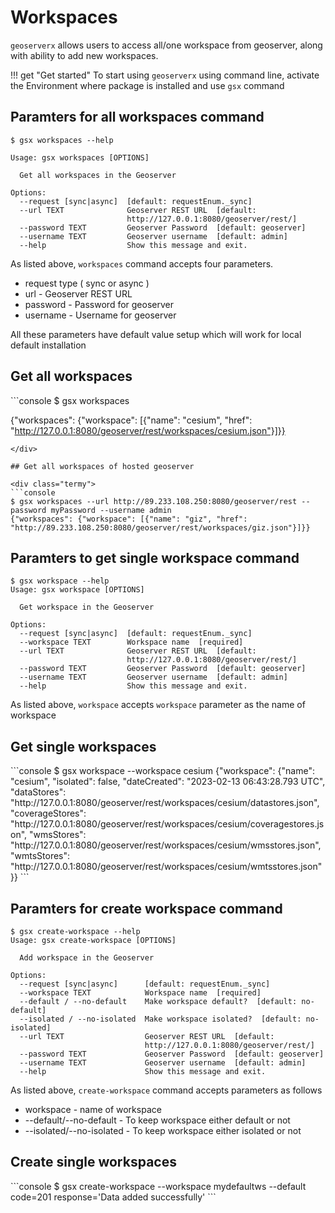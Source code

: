 # Workspaces 

`geoserverx` allows users to access all/one workspace from geoserver, along with ability to add new workspaces. 

!!! get "Get started"
    To start using `geoserverx` using command line, activate the Environment where package is installed and use `gsx` command



## Paramters for all workspaces command

<div class="termy">

```console
$ gsx workspaces --help

Usage: gsx workspaces [OPTIONS]

  Get all workspaces in the Geoserver

Options:
  --request [sync|async]  [default: requestEnum._sync]
  --url TEXT              Geoserver REST URL  [default:
                          http://127.0.0.1:8080/geoserver/rest/]
  --password TEXT         Geoserver Password  [default: geoserver]
  --username TEXT         Geoserver username  [default: admin]
  --help                  Show this message and exit.
```
</div>

As listed above, `workspaces` command accepts four parameters. 

* request type ( sync or async )
* url - Geoserver REST URL
* password - Password for geoserver
* username - Username for geoserver

All these parameters have default value setup which will work for local default installation

## Get all workspaces

<div class="termy">
```console
$ gsx workspaces

{"workspaces": {"workspace": [{"name": "cesium", "href": 
"http://127.0.0.1:8080/geoserver/rest/workspaces/cesium.json"}]}}
```
</div>

## Get all workspaces of hosted geoserver

<div class="termy">
```console
$ gsx workspaces --url http://89.233.108.250:8080/geoserver/rest --password myPassword --username admin
{"workspaces": {"workspace": [{"name": "giz", "href": 
"http://89.233.108.250:8080/geoserver/rest/workspaces/giz.json"}]}}
```
</div>


## Paramters to get single workspace command

<div class="termy">

```console
$ gsx workspace --help
Usage: gsx workspace [OPTIONS]

  Get workspace in the Geoserver

Options:
  --request [sync|async]  [default: requestEnum._sync]
  --workspace TEXT        Workspace name  [required]
  --url TEXT              Geoserver REST URL  [default:
                          http://127.0.0.1:8080/geoserver/rest/]
  --password TEXT         Geoserver Password  [default: geoserver]
  --username TEXT         Geoserver username  [default: admin]
  --help                  Show this message and exit.
```
</div>

As listed above, `workspace` accepts `workspace` parameter as the name of workspace 


## Get single workspaces

<div class="termy">
```console
$ gsx workspace --workspace cesium
{"workspace": {"name": "cesium", "isolated": false, "dateCreated": "2023-02-13 
06:43:28.793 UTC", "dataStores": 
"http://127.0.0.1:8080/geoserver/rest/workspaces/cesium/datastores.json", 
"coverageStores": 
"http://127.0.0.1:8080/geoserver/rest/workspaces/cesium/coveragestores.json", 
"wmsStores": "http://127.0.0.1:8080/geoserver/rest/workspaces/cesium/wmsstores.json", 
"wmtsStores": "http://127.0.0.1:8080/geoserver/rest/workspaces/cesium/wmtsstores.json"}}
```
</div>


## Paramters for create workspace command

<div class="termy">

```console
$ gsx create-workspace --help
Usage: gsx create-workspace [OPTIONS]

  Add workspace in the Geoserver

Options:
  --request [sync|async]      [default: requestEnum._sync]
  --workspace TEXT            Workspace name  [required]
  --default / --no-default    Make workspace default?  [default: no-default]
  --isolated / --no-isolated  Make workspace isolated?  [default: no-isolated]
  --url TEXT                  Geoserver REST URL  [default:
                              http://127.0.0.1:8080/geoserver/rest/]
  --password TEXT             Geoserver Password  [default: geoserver]
  --username TEXT             Geoserver username  [default: admin]
  --help                      Show this message and exit.
```
</div>

As listed above, `create-workspace` command accepts parameters as follows

* workspace - name of workspace
* --default/--no-default - To keep workspace either default or not
* --isolated/--no-isolated - To keep workspace either isolated or not


## Create single workspaces

<div class="termy">
```console
$ gsx create-workspace --workspace mydefaultws --default
code=201 response='Data added successfully'
```
</div>